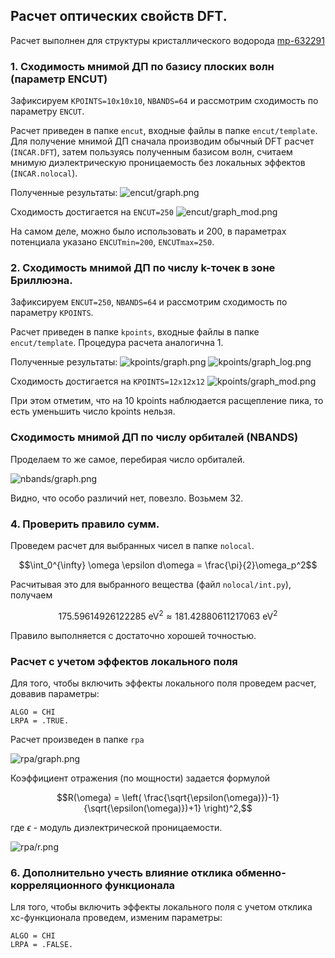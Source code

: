 ## Расчет оптических свойств DFT.

Расчет выполнен для структуры кристаллического водорода [mp-632291](https://materialsproject.org/materials/mp-632291)

### 1. Сходимость мнимой ДП по базису плоских волн (параметр ENCUT)

Зафиксируем ```KPOINTS=10x10x10```, ```NBANDS=64``` и рассмотрим сходимость по параметру ```ENCUT```.

Расчет приведен в папке ```encut```, входные файлы в папке ```encut/template```. Для получение мнимой ДП сначала производим обычный DFT расчет (```INCAR.DFT```), затем пользуясь полученным базисом волн, считаем мнимую диэлектрическую проницаемость без локальных эффектов (```INCAR.nolocal```).

Полученные результаты:
![encut/graph.png](encut/graph.png)

Cходимость достигается на ```ENCUT=250```
![encut/graph_mod.png](encut/graph_mod.png)

На самом деле, можно было использовать и 200, в параметрах потенциала указано ```ENCUTmin=200```, ```ENCUTmax=250```.

### 2. Сходимость мнимой ДП по числу k-точек в зоне Бриллюэна.

Зафиксируем ```ENCUT=250```, ```NBANDS=64``` и рассмотрим сходимость по параметру ```KPOINTS```.

Расчет приведен в папке ```kpoints```, входные файлы в папке ```encut/template```. Процедура расчета аналогична 1.

Полученные результаты:
![kpoints/graph.png](kpoints/graph.png)
![kpoints/graph_log.png](kpoints/graph_log.png)

Cходимость достигается на ```KPOINTS=12x12x12```
![kpoints/graph_mod.png](kpoints/graph_mod.png)

При этом отметим, что на 10 kpoints наблюдается расщепление пика, то есть уменьшить число kpoints нельзя.

### Сходимость мнимой ДП по числу орбиталей (NBANDS)

Проделаем то же самое, перебирая число орбиталей.

![nbands/graph.png](nbands/graph.png)

Видно, что особо различий нет, повезло. Возьмем 32.

### 4. Проверить правило сумм.

Проведем расчет для выбранных чисел в папке ```nolocal```.

```math
\int_0^{\infty} \omega \epsilon d\omega = \frac{\pi}{2}\omega_p^2
```

Расчитывая это для выбранного вещества (файл ```nolocal/int.py```), получаем
```math
175.59614926122285 \text{ eV}^2 \approx 181.42880611217063 \text { eV}^2
```
Правило выполняется с достаточно хорошей точностью.

### Расчет с учетом эффектов локального поля

Для того, чтобы включить эффекты локального поля проведем расчет, довавив параметры:

```
ALGO = CHI
LRPA = .TRUE.
```

Расчет произведен в папке ```rpa```

![rpa/graph.png](rpa/graph.png)

Коэффициент отражения (по мощности) задается формулой

```math
R(\omega) = \left( \frac{\sqrt{\epsilon(\omega)})-1}{\sqrt{\epsilon(\omega)})+1} \right)^2,
```
где $\epsilon$ - модуль диэлектрической проницаемости.

![rpa/r.png](rpa/r.png)

### 6. Дополнительно учесть влияние отклика обменно-корреляционного функционала

Lля того, чтобы включить эффекты локального поля c учетом отклика xc-функционала проведем, изменим параметры:

```
ALGO = CHI
LRPA = .FALSE.
```